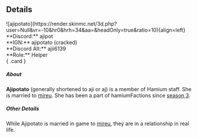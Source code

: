 ## Details
<div class="grid" markdown>
![ajipotato](https://render.skinmc.net/3d.php?user=Null&vr=-10&hr0&hrh=34&aa=&headOnly=true&ratio=10){align=left}
**Discord:** ajipot<br>
**IGN:** ajipotato (cracked)<br>
**Discord Alt:** ajii6139<br>
**Role:** Helper<br>
{ .card }
</div>

##### About
**Ajipotato** (generally shortened to aji or aj) is a member of Hamium staff. She is married to [mireu](mireu.md). She has been a part of hamiumFactions since [season 3](../seasons/s3.md).

##### Other Details
While Ajipotato is married in game to [mireu](mireu.md), they are in a relationship in real life.
